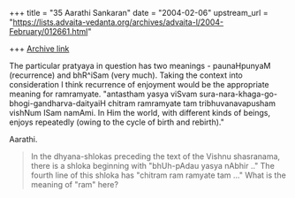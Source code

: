 +++
title = "35 Aarathi Sankaran"
date = "2004-02-06"
upstream_url = "https://lists.advaita-vedanta.org/archives/advaita-l/2004-February/012661.html"

+++
[Archive link](https://lists.advaita-vedanta.org/archives/advaita-l/2004-February/012661.html)

The particular pratyaya in question has two meanings - paunaHpunyaM
(recurrence) and bhR^iSam (very much). Taking the context into consideration
I think recurrence of enjoyment would be the appropriate meaning for
ramramyate.
"antastham yasya viSvam sura-nara-khaga-go-bhogi-gandharva-daityaiH
	chitram ramramyate tam tribhuvanavapusham vishNum ISam namAmi.
In Him the world, with different kinds of beings, enjoys repeatedly (owing
to the cycle of birth and rebirth)."

Aarathi.

> In the dhyana-shlokas preceding the text of the Vishnu shasranama, there
is a shloka beginning with "bhUh-pAdau yasya nAbhir .." The fourth line of
this shloka has
> "chitram ram ramyate tam ..."   What is the meaning of "ram" here?

